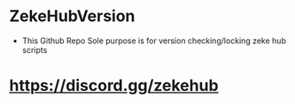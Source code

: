 # ZekeHubVersion
- This Github Repo Sole purpose is for version checking/locking zeke hub scripts
# https://discord.gg/zekehub
